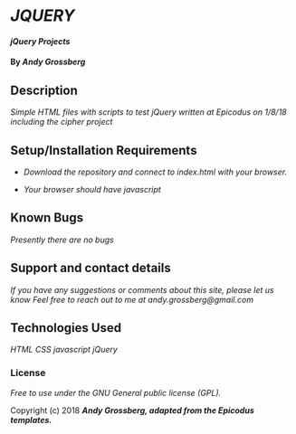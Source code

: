 # _JQUERY_

#### _jQuery Projects_

#### By _Andy Grossberg_

## Description

_Simple HTML files with scripts to test jQuery_
_written at *Epicodus* on 1/8/18_
_including the cipher project_

## Setup/Installation Requirements

* _Download the repository and connect to index.html with your browser._

* _Your browser should have javascript_

## Known Bugs

_Presently there are no bugs_

## Support and contact details

_If you have any suggestions or comments about this site, please let us know_
_Feel free to reach out to me at andy.grossberg@gmail.com_

## Technologies Used

_HTML_
_CSS_
_javascript_
_jQuery_

### License

*Free to use under the GNU General public license (GPL).*

Copyright (c) 2018 **_Andy Grossberg, adapted from the Epicodus templates._**
